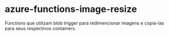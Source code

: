 # azure-functions-image-resize
Functions que utilizam blob trigger para redimencionar imagens e copia-las para seus respectivos containers.
